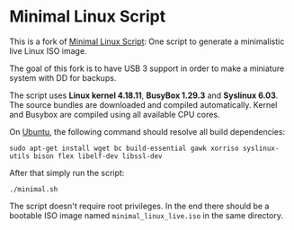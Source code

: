 # Minimal Linux Script

This is a fork of [Minimal Linux Script](https://github.com/ivandavidov/minimal-linux-script): One script to generate a minimalistic live Linux ISO image.

The goal of this fork is to have USB 3 support in order to make a miniature system with DD for backups.

The script uses **Linux kernel 4.18.11**, **BusyBox 1.29.3** and **Syslinux 6.03**. The source bundles are downloaded and compiled automatically.
Kernel and Busybox are compiled using all available CPU cores.

On [Ubuntu](http://www.ubuntu.com), the following command should resolve all build dependencies:

    sudo apt-get install wget bc build-essential gawk xorriso syslinux-utils bison flex libelf-dev libssl-dev

After that simply run the script:

    ./minimal.sh

The script doesn't require root privileges. In the end there should be a bootable ISO image named `minimal_linux_live.iso` in the same directory.
